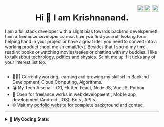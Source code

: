 <a href="https://twitter.com/krishnaincrypto" target="_blank" rel="nofollow"><img align="right" alt="Pratik's Twitter" width="22px" src="https://cdn.jsdelivr.net/npm/simple-icons@v3/icons/twitter.svg" /></a><a href="https://www.linkedin.com/in/incrypt0" target="_blank" rel="nofollow"><img align="right" alt="Pratik's Linkdein" width="22px" src="https://cdn.jsdelivr.net/npm/simple-icons@v3/icons/linkedin.svg" /></a><a href="https://www.instagram.com/incrypt0" target="_blank" rel="nofollow"><img align="right" alt="Pratik's Insta" width="22px" src="https://cdn.jsdelivr.net/npm/simple-icons@v3/icons/instagram.svg" /></a>

<center><h1> Hi 👋 I am Krishnanand. </h1></center>
 I am a full stack developer with a slight bias towards backend developemet! I am a freelance developer so next time you find yourself looking for a helping hand in your project or have a great idea you need to convert into a working product shoot me an email/text. Besides that I spend my time reading books or watching movies/series or chatting with my buddies. I like to talk about technology, politics and physics. So hit me up if it ticks any of your interest list too.
 <br /> 
 <br /> 

 
- 👨🏽‍💻 Currently working, learning and growing my skillset in Backend Development, Cloud Computing, Algorithms.
- 💣 My Tech Arsenal - GO, Flutter, React, Node JS, Vue JS, Python
- 🤝 Open for freelance works in web development , Mobile app development (Android , IOS), Bots , API's.
- 🌐 Visit my [porfolio website](https://incrypt0.github.io/) for complete background and contact.


---


<details> 
 <summary>🤖 <b>My Coding Stats</b>: </summary>
<br>

<!--START_SECTION:waka-->
**I'm an Early 🐤** 

```text
🌞 Morning    110 commits    █████░░░░░░░░░░░░░░░░░░░░   19.54% 
🌆 Daytime    214 commits    █████████░░░░░░░░░░░░░░░░   38.01% 
🌃 Evening    223 commits    ██████████░░░░░░░░░░░░░░░   39.61% 
🌙 Night      16 commits     ░░░░░░░░░░░░░░░░░░░░░░░░░   2.84%

```
📅 **I'm Most Productive on Friday** 

```text
Monday       67 commits     ███░░░░░░░░░░░░░░░░░░░░░░   11.9% 
Tuesday      63 commits     ██░░░░░░░░░░░░░░░░░░░░░░░   11.19% 
Wednesday    96 commits     ████░░░░░░░░░░░░░░░░░░░░░   17.05% 
Thursday     84 commits     ███░░░░░░░░░░░░░░░░░░░░░░   14.92% 
Friday       100 commits    ████░░░░░░░░░░░░░░░░░░░░░   17.76% 
Saturday     74 commits     ███░░░░░░░░░░░░░░░░░░░░░░   13.14% 
Sunday       79 commits     ███░░░░░░░░░░░░░░░░░░░░░░   14.03%

```


📊 **This Week I Spent My Time On** 

```text
💬 Programming Languages: 
Go                       11 hrs 37 mins      █████████░░░░░░░░░░░░░░░░   35.55% 
Dart                     9 hrs 43 mins       ███████░░░░░░░░░░░░░░░░░░   29.74% 
Vue.js                   3 hrs 55 mins       ███░░░░░░░░░░░░░░░░░░░░░░   11.99% 
TypeScript               2 hrs 19 mins       █░░░░░░░░░░░░░░░░░░░░░░░░   7.12% 
HTML                     2 hrs 17 mins       █░░░░░░░░░░░░░░░░░░░░░░░░   7.0%

💻 Operating System: 
Linux                    32 hrs 41 mins      █████████████████████████   100.0%

```

**I Mostly Code in Dart** 

```text
Dart                     15 repos            ████████░░░░░░░░░░░░░░░░░   33.33% 
JavaScript               9 repos             █████░░░░░░░░░░░░░░░░░░░░   20.0% 
Go                       6 repos             ███░░░░░░░░░░░░░░░░░░░░░░   13.33% 
HTML                     4 repos             ██░░░░░░░░░░░░░░░░░░░░░░░   8.89% 
Vue                      4 repos             ██░░░░░░░░░░░░░░░░░░░░░░░   8.89%

```



<!--END_SECTION:waka-->

</details>


